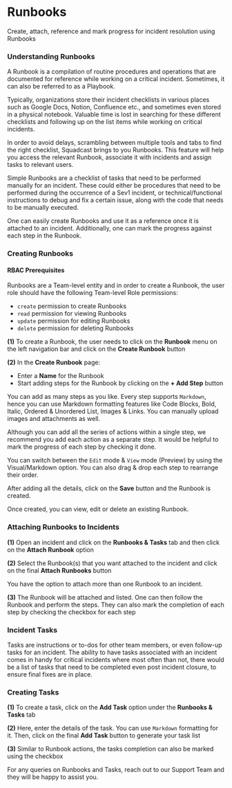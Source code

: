 # Runbooks

Create, attach, reference and mark progress for incident resolution using Runbooks

### Understanding Runbooks <a href="#understanding-runbooks" id="understanding-runbooks"></a>

A Runbook is a compilation of routine procedures and operations that are documented for reference while working on a critical incident. Sometimes, it can also be referred to as a Playbook.

Typically, organizations store their incident checklists in various places such as Google Docs, Notion, Confluence etc., and sometimes even stored in a physical notebook. Valuable time is lost in searching for these different checklists and following up on the list items while working on critical incidents.

In order to avoid delays, scrambling between multiple tools and tabs to find the right checklist, Squadcast brings to you Runbooks. This feature will help you access the relevant Runbook, associate it with incidents and assign tasks to relevant users.

Simple Runbooks are a checklist of tasks that need to be performed manually for an incident. These could either be procedures that need to be performed during the occurrence of a Sev1 incident, or technical/functional instructions to debug and fix a certain issue, along with the code that needs to be manually executed.

One can easily create Runbooks and use it as a reference once it is attached to an incident. Additionally, one can mark the progress against each step in the Runbook.

### Creating Runbooks <a href="#creating-runbooks" id="creating-runbooks"></a>

#### RBAC Prerequisites <a href="#rbac-prerequisites" id="rbac-prerequisites"></a>

Runbooks are a Team-level entity and in order to create a Runbook, the user role should have the following Team-level Role permissions:

* `create` permission to create Runbooks
* `read` permission for viewing Runbooks
* `update` permission for editing Runbooks
* `delete` permission for deleting Runbooks

**(1)** To create a Runbook, the user needs to click on the **Runbook** menu on the left navigation bar and click on the **Create Runbook** button

**(2)** In the **Create Runbook** page:

* Enter a **Name** for the Runbook
* Start adding steps for the Runbook by clicking on the **+ Add Step** button

You can add as many steps as you like. Every step supports `Markdown`, hence you can use Markdown formatting features like Code Blocks, Bold, Italic, Ordered & Unordered List, Images & Links. You can manually upload images and attachments as well.

Although you can add all the series of actions within a single step, we recommend you add each action as a separate step. It would be helpful to mark the progress of each step by checking it done.

You can switch between the `Edit` mode & `View` mode (Preview) by using the Visual/Markdown option. You can also drag & drop each step to rearrange their order.

After adding all the details, click on the **Save** button and the Runbook is created.

Once created, you can view, edit or delete an existing Runbook.

### Attaching Runbooks to Incidents <a href="#attaching-runbooks-to-incidents" id="attaching-runbooks-to-incidents"></a>

**(1)** Open an incident and click on the **Runbooks & Tasks** tab and then click on the **Attach Runbook** option

**(2)** Select the Runbook(s) that you want attached to the incident and click on the final **Attach Runbooks** button

You have the option to attach more than one Runbook to an incident.

**(3)** The Runbook will be attached and listed. One can then follow the Runbook and perform the steps. They can also mark the completion of each step by checking the checkbox for each step

### Incident Tasks <a href="#incident-tasks" id="incident-tasks"></a>

Tasks are instructions or to-dos for other team members, or even follow-up tasks for an incident. The ability to have tasks associated with an incident comes in handy for critical incidents where most often than not, there would be a list of tasks that need to be completed even post incident closure, to ensure final fixes are in place.

### Creating Tasks <a href="#creating-tasks" id="creating-tasks"></a>

**(1)** To create a task, click on the **Add Task** option under the **Runbooks & Tasks** tab

**(2)** Here, enter the details of the task. You can use `Markdown` formatting for it. Then, click on the final **Add Task** button to generate your task list

**(3)** Similar to Runbook actions, the tasks completion can also be marked using the checkbox

For any queries on Runbooks and Tasks, reach out to our Support Team and they will be happy to assist you.
